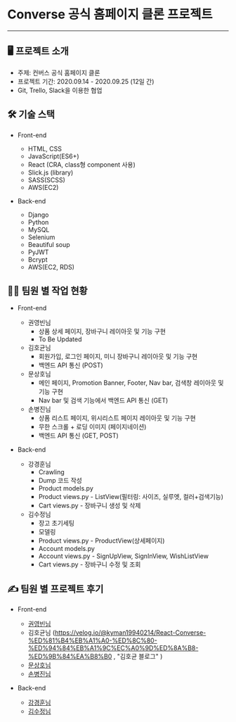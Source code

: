 # Converse 공식 홈페이지 클론 프로젝트 
-----------------------------------
## 🖥 프로젝트 소개

* 주제: 컨버스 공식 홈페이지 클론
* 프로젝트 기간: 2020.09.14 - 2020.09.25 (12일 간)
* Git, Trello, Slack을 이용한 협업

## 🛠 기술 스택

* Front-end
  - HTML, CSS
  - JavaScript(ES6+)
  - React (CRA, class형 component 사용)
  - Slick.js (library)
  - SASS(SCSS)
  - AWS(EC2)
  
* Back-end
  - Django
  - Python
  - MySQL
  - Selenium
  - Beautiful soup
  - PyJWT
  - Bcrypt
  - AWS(EC2, RDS)

## 🧑‍💻 팀원 별 작업 현황

* Front-end
  - 권영빈님
    * 상품 상세 페이지, 장바구니 레이아웃 및 기능 구현
    * To Be Updated
  - 김호균님
    * 회원가입, 로그인 페이지, 미니 장바구니 레이아웃 및 기능 구현
    * 백엔드 API 통신 (POST)
  - 문상호님
    * 메인 페이지, Promotion Banner, Footer, Nav bar, 검색창 레이아웃 및 기능 구현
    * Nav bar 및 검색 기능에서 백엔드 API 통신 (GET)
  - 손병진님
    * 상품 리스트 페이지, 위시리스트 페이지 레이아웃 및 기능 구현
    * 무한 스크롤 + 로딩 이미지 (페이지네이션)
    * 백엔드 API 통신 (GET, POST)
    
 
* Back-end
  - 강경훈님
    * Crawling
    * Dump 코드 작성
    * Product models.py
    * Product views.py - ListView(필터링: 사이즈, 실루엣, 컬러+검색기능)
    * Cart views.py - 장바구니 생성 및 삭제
  - 김수정님
    * 장고 초기세팅
    * 모델링 
    * Product views.py - ProductView(상세페이지)
    * Account models.py
    * Account views.py - SignUpView, SignInView, WishListView
    * Cart views.py - 장바구니 수정 및 조회 

## ✍️ 팀원 별 프로젝트 후기
  - Front-end
  
    * [권영빈님](https://youngbinkwon.tistory.com/148?category=839222, "권영빈 블로그")
    * 김호균님 (https://velog.io/@kyman19940214/React-Converse-%ED%81%B4%EB%A1%A0-%ED%8C%80-%ED%94%84%EB%A1%9C%EC%A0%9D%ED%8A%B8-%ED%9B%84%EA%B8%B0 , "김호균 블로그" )
    * [문상호님](https://velog.io/@devmoonsh/Project-%EC%BB%A8%EB%B2%84%EC%8A%A4-%ED%81%B4%EB%A1%A0-%ED%94%84%EB%A1%9C%EC%A0%9D%ED%8A%B8-%ED%9B%84%EA%B8%B0, "문상호 블로그")
    * [손병진님](https://velog.io/@sgyos000/Converse-Website-Clone-Project-%ED%9B%84%EA%B8%B0, "손병진 블로그")
    
  - Back-end
   
    * [강경훈님](https://velog.io/@kgh239/1%EC%B0%A8-%ED%94%84%EB%A1%9C%EC%A0%9D%ED%8A%B8-%ED%9B%84%EA%B8%B0-Allstar, "강경훈 블로그")
    * [김수정님](https://velog.io/@ksooj/TIL-2020.09.29-1%EC%B0%A8-%ED%94%84%EB%A1%9C%EC%A0%9D%ED%8A%B8-%ED%9B%84%EA%B8%B0, "김수정님 블로그")
